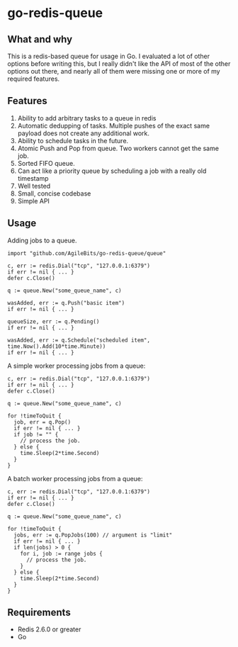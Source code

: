 # go-redis-queue

## What and why

This is a redis-based queue for usage in Go. I evaluated a lot of other options before writing this, but I really didn't like the API of most of the other options out there, and nearly all of them were missing one or more of my required features.

## Features

1. Ability to add arbitrary tasks to a queue in redis
1. Automatic dedupping of tasks. Multiple pushes of the exact same payload does not create any additional work.
1. Ability to schedule tasks in the future.
1. Atomic Push and Pop from queue. Two workers cannot get the same job.
1. Sorted FIFO queue.
1. Can act like a priority queue by scheduling a job with a really old timestamp
1. Well tested
1. Small, concise codebase
1. Simple API

## Usage

Adding jobs to a queue.

```
import "github.com/AgileBits/go-redis-queue/queue"
```

```
c, err := redis.Dial("tcp", "127.0.0.1:6379")
if err != nil { ... }
defer c.Close()

q := queue.New("some_queue_name", c)

wasAdded, err := q.Push("basic item")
if err != nil { ... }

queueSize, err := q.Pending()
if err != nil { ... }

wasAdded, err := q.Schedule("scheduled item", time.Now().Add(10*time.Minute))
if err != nil { ... }
```

A simple worker processing jobs from a queue:
```
c, err := redis.Dial("tcp", "127.0.0.1:6379")
if err != nil { ... }
defer c.Close()

q := queue.New("some_queue_name", c)

for !timeToQuit {
  job, err = q.Pop()
  if err != nil { ... }
  if job != "" {
    // process the job.
  } else {
    time.Sleep(2*time.Second)
  }
}
```

A batch worker processing jobs from a queue:
```
c, err := redis.Dial("tcp", "127.0.0.1:6379")
if err != nil { ... }
defer c.Close()

q := queue.New("some_queue_name", c)

for !timeToQuit {
  jobs, err := q.PopJobs(100) // argument is "limit"
  if err != nil { ... }
  if len(jobs) > 0 {
    for i, job := range jobs {
      // process the job.
    }
  } else {
    time.Sleep(2*time.Second)
  }
}
```

## Requirements

- Redis 2.6.0 or greater
- Go
